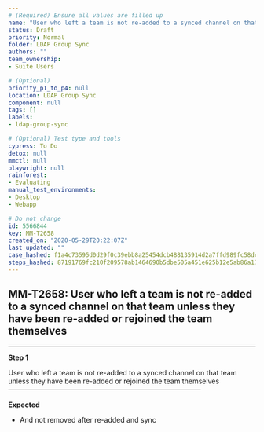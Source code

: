 ```yaml
---
# (Required) Ensure all values are filled up
name: "User who left a team is not re-added to a synced channel on that team unless they have been re-added or rejoined the team themselves"
status: Draft
priority: Normal
folder: LDAP Group Sync
authors: ""
team_ownership: 
- Suite Users

# (Optional)
priority_p1_to_p4: null
location: LDAP Group Sync
component: null
tags: []
labels: 
- ldap-group-sync

# (Optional) Test type and tools
cypress: To Do
detox: null
mmctl: null
playwright: null
rainforest: 
- Evaluating
manual_test_environments: 
- Desktop
- Webapp

# Do not change
id: 5566844
key: MM-T2658
created_on: "2020-05-29T20:22:07Z"
last_updated: ""
case_hashed: f1a4c73595d0d29f0c39ebb8a25454dcb488135914d2a7ffd989fc58dc07c62a31aeef4e378597e942c83f3f2d28e494
steps_hashed: 87191769fc210f209578ab1464690b5dbe505a451e625b12e5ab86a1731b32fe18a217940ca195fb7dca727e676de236
---
```


<!-- (Auto-generated) Based on frontmatter's "key" and "name" -->

## MM-T2658: User who left a team is not re-added to a synced channel on that team unless they have been re-added or rejoined the team themselves

---

**Step 1**

User who left a team is not re-added to a synced channel on that team unless they have been re-added or rejoined the team themselves\
————————————————————————————

**Expected**

- And not removed after re-added and sync
